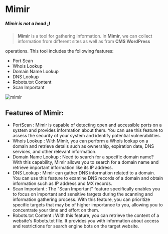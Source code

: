 # Mimir
##### Mimir is not a head ;)
> <p><strong>Mimir</strong> is a tool for gathering information. In <strong>Mimir</strong>, we can collect information from different sites as well as from <strong>CMS WordPress </strong></p>
operations. This tool includes the following features:
-  Port Scan
-  Whois Lookup
-  Domain Name Lookup
-  DNS Lookup
-  Robots.txt Content
-  Scan Important

![mimir](https://github.com/stdomid/Mimir/assets/160784376/68737e84-da37-4ade-b957-879e8183b3ed)
## Features of Mimir:
- PortScan : Mimir is capable of detecting open and accessible ports on a system and provides information about them. You can use this feature to assess the security of your system and identify potential vulnerabilities.
-  Whois Lookup : With Mimir, you can perform a Whois lookup on a domain and retrieve details such as ownership, expiration date, DNS services, and other relevant information.
-  Domain Name Lookup : Need to search for a specific domain name? With this capability, Mimir allows you to search for a domain name and retrieve important information like its IP address.
-  DNS Lookup : Mimir can gather DNS information related to a domain. You can use this feature to examine DNS records of a domain and obtain information such as IP address and MX records.
-  Scan Important : The "Scan Important" feature specifically enables you to focus on important and sensitive targets during the scanning and information gathering process. With this feature, you can prioritize specific targets that may be of higher importance to you, allowing you to concentrate your time and effort on them.
-  Robots.txt Content : With this feature, you can retrieve the content of a website's Robots.txt file. It provides you with information about access and restrictions for search engine bots on the target website.



